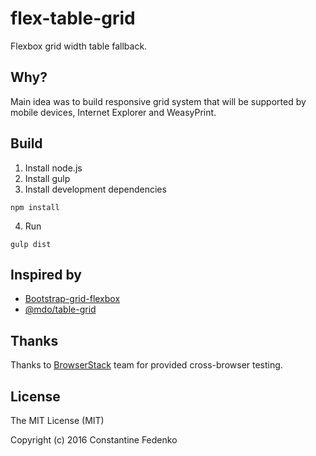 # flex-table-grid
Flexbox grid width table fallback.

## Why?
Main idea was to build responsive grid system that will be supported by mobile devices, Internet Explorer and WeasyPrint.

## Build

1. Install node.js
2. Install gulp
4. Install development dependencies
```
npm install
```
4. Run
```
gulp dist
```


## Inspired by

- [Bootstrap-grid-flexbox](http://ngengs.github.io/bootstrap-grid-flexbox/)
- [@mdo/table-grid](https://mdo.github.io/table-grid/)


## Thanks

Thanks to [BrowserStack](https://www.browserstack.com/) team for provided cross-browser testing.

## License
The MIT License (MIT)

Copyright (c) 2016 Constantine Fedenko
